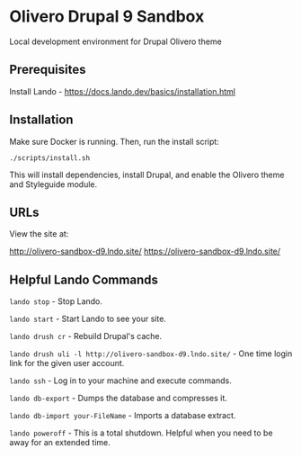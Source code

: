 # Olivero Drupal 9 Sandbox

Local development environment for Drupal Olivero theme

## Prerequisites

Install Lando - https://docs.lando.dev/basics/installation.html

## Installation

Make sure Docker is running. Then, run the install script:

  `./scripts/install.sh`

This will install dependencies, install Drupal, and enable the Olivero theme and Styleguide module.

## URLs

View the site at:

http://olivero-sandbox-d9.lndo.site/
https://olivero-sandbox-d9.lndo.site/

## Helpful Lando Commands

`lando stop` - Stop Lando.

`lando start` - Start Lando to see your site.

`lando drush cr` - Rebuild Drupal's cache.

`lando drush uli -l http://olivero-sandbox-d9.lndo.site/` - One time login link for the given user account.

`lando ssh` -  Log in to your machine and execute commands.

`lando db-export` - Dumps the database and compresses it.

`lando db-import your-FileName` - Imports a database extract.

`lando poweroff` - This is a total shutdown. Helpful when you need to be away for an extended time.
